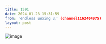 ```yaml
---
title: 1591
date: 2024-01-23 15:31:59
from: 'endless шизing ⍼' (channel1162404975)
layout: post
---
```


![image](photos/photo_224@23-01-2024_15-31-59.jpg)


